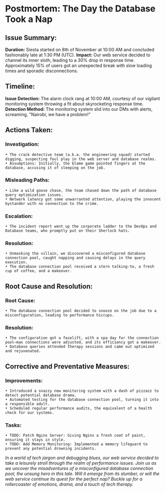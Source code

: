 # Postmortem: The Day the Database Took a Nap
## Issue Summary:
**Duration:** Siesta started on 8th of November at 10:00 AM and concluded fashionably late at 1:30 PM (UTC).
**Impact:** Our web service decided to channel its inner sloth, leading to a 30% drop in response time. Approximately 15% of users got an unexpected break with slow loading times and sporadic disconnections.
## Timeline:
**Issue Detection:** The alarm clock rang at 10:00 AM, courtesy of our vigilant monitoring system throwing a fit about skyrocketing response time.
**Detection Method:** The monitoring system slid into our DMs with alerts, screaming, "Nairobi, we have a problem!"
## Actions Taken:
### Investigation:
    • The crack detective team (a.k.a. the engineering squad) started digging, suspecting foul play in the web server and database realms.
    • Assumptions: Initially, the blame game pointed fingers at the database, accusing it of sleeping on the job.
### Misleading Paths:
    • Like a wild goose chase, the team chased down the path of database query optimization issues.
    • Network latency got some unwarranted attention, playing the innocent bystander with no connection to the crime.
### Escalation:
    • The incident report went up the corporate ladder to the DevOps and Database teams, who promptly put on their Sherlock hats.
### Resolution:
    • Unmasking the villain, we discovered a misconfigured database connection pool, caught napping and causing delays in the query execution.
    • The database connection pool received a stern talking-to, a fresh cup of coffee, and a makeover.
## Root Cause and Resolution:
### Root Cause:
    • The database connection pool decided to snooze on the job due to a misconfiguration, leading to performance hiccups.
### Resolution:
    • The configuration got a facelift, with a spa day for the connection pool—max connections were adjusted, and its efficiency got a makeover.
    • Database queries attended therapy sessions and came out optimized and rejuvenated.
## Corrective and Preventative Measures:
### Improvements:
    • Introduced a snazzy new monitoring system with a dash of pizzazz to detect potential database drama.
    • Automated testing for the database connection pool, turning it into a responsible adult.
    • Scheduled regular performance audits, the equivalent of a health check for our systems.
### Tasks:
    • TODO: Patch Nginx Server: Giving Nginx a fresh coat of paint, ensuring it stays in style.
    • TODO: Add Memory Monitoring: Implemented a memory lifeguard to prevent any potential drowning incidents.

*In a world of tech jargon and debugging blues, our web service decided to take a leisurely stroll through the realm of performance issues. Join us as we uncover the misadventures of a misconfigured database connection pool, the unsung hero in this tale. Will it emerge from its slumber, or will the web service continue its quest for the perfect nap? Buckle up for a rollercoaster of emotions, drama, and a touch of tech therapy.*

